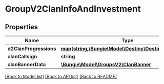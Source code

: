 # GroupV2ClanInfoAndInvestment

## Properties
Name | Type | Description | Notes
------------ | ------------- | ------------- | -------------
**d2ClanProgressions** | [**map[string,\Bungie\Model\Destiny\DestinyProgression]**](DestinyProgression.md) |  | [optional] 
**clanCallsign** | **string** |  | [optional] 
**clanBannerData** | [**\Bungie\Model\GroupsV2\ClanBanner**](ClanBanner.md) |  | [optional] 

[[Back to Model list]](../README.md#documentation-for-models) [[Back to API list]](../README.md#documentation-for-api-endpoints) [[Back to README]](../README.md)


